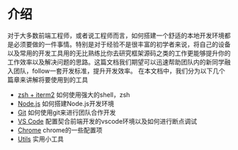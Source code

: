 # 介绍

对于大多数前端工程师，或者说工程师而言，如何搭建一个舒适的本地开发环境都是必须要做的一件事情。特别是对于经验不是很丰富的初学者来说，将自己的设备以及常用的开发工具用的无比熟练比你去研究框架源码之类的工作更能够提升你的工作效率以及解决问题的思路。这篇文档我们期望可以迅速帮助团队内的新同学融入团队，follow一套开发标准，提升开发效率。
在本文档中，我们分为以下几个篇章来讲解将要使用到的工具

- [zsh + iterm2](./shell.md) 如何使用强大的shell，zsh
- [Node.js](./Node.js.md) 如何搭建Node.js开发环境
- [Git](./git.md) 如何使用git来进行团队合作开发
- [VS Code](./vscode.md) 配置契合前端开发的vscode环境以及如何进行断点调试
- [Chrome](./chrome.md) chrome的一些配置项
- [Utils](./utils.md) 实用小工具

